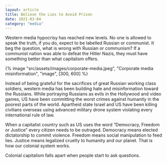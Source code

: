 ```yaml
---
layout: article
title: Believe the Lies to Avoid Prison
date: 2021-03-04
category: "media"
---
```


Western media hypocrisy has reached new levels. No one is allowed to speak the truth, if you do, expect to be labelled Russian or communist. It beg the question, what is wrong with Russian or communism? If a communist nation was able to defeat the Hitler Nazis, they must have something better than what capitalism offers.

<!-- excerpt -->

{% image "src/assets/images/corporate-media.jpeg", "Corporate media misinformation", "image", [300, 600] %}

Instead of being grateful for the sacrifices of great Russian working class soldiers, western media has been building hate and misinformation toward the Russians. While portraying Russians as evils in the Hollywood and video games, US have been committing the worst crimes against humanity in the poorest parts of the world. Apartheid state Israel and US have been killing civilians overseas using advanced military drone system violating every international rule of law.

When a capitalist country such as US uses the word “Democracy, Freedom or Justice” every citizen needs to be outraged. Democracy means elected dictatorship to commit violence. Freedom means social manipulation to feed lies. Justice means legalized cruelty to humanity and our planet. That is how our colonial system works.

Colonial capitalism falls apart when people start to ask questions.
